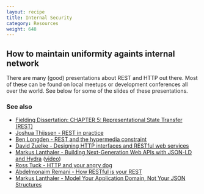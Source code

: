 ```yaml
---
layout: recipe
title: Internal Security
category: Resources
weight: 648
---
```


<h2 class="question">How to maintain uniformity againts internal network</h2>

<p>There are many (good) presentations about REST and HTTP out there. Most of these can be found on local meetups or
    development conferences all over the world. See below for some of the slides of these presentations.</p>

<h3>See also</h3>
<ul>
    <li><a href="http://www.ics.uci.edu/~fielding/pubs/dissertation/rest_arch_style.htm">Fielding Dissertation: CHAPTER 5: Representational State Transfer (REST)</a></li>
    <li><a href="https://speakerdeck.com/jaytaph/rest-in-practice-froscon-2012">Joshua Thijssen - REST in practice</a></li>
    <li><a href="http://www.slideshare.net/blongden/rest-andthehypermediaconstraint">Ben Longden - REST and the hypermedia constraint</a></li>
    <li><a href="http://www.slideshare.net/Wombert/designing-http-interfaces-and-restful-web-services-dpc2012-20120608">David Zuelke - Designing HTTP interfaces and RESTful web services</a></li>
    <li><a href="http://m.lanthi.com/sl-portland2013">Markus Lanthaler - Building Next-Generation Web APIs with JSON-LD and Hydra</a> (<a href="http://bit.ly/sl-portland2013-video">video</a>)</li>
    <li><a href="http://www.slideshare.net/rosstuck/http-and-your-angry-dog">Ross Tuck - HTTP and your angry dog</a></li>
    <li><a href="http://oredev.org/2012/sessions/how-restful-is-your-rest">Abdelmonaim Remani - How RESTful is your REST</a></li>
    <li><a href="http://m.lanthi.com/wsrest2013-preso">Markus Lanthaler - Model Your Application Domain, Not Your JSON Structures</a></li>
</ul>


